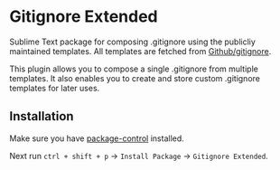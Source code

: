 # Gitignore Extended

Sublime Text package for composing .gitignore using the publicliy maintained templates. All templates are fetched from [Github/gitignore](https://github.com/github/gitignore). 

This plugin allows you to compose a single .gitignore from multiple templates. It also enables you to create and store custom .gitignore templates for later uses. 


## Installation

Make sure you have [package-control](https://packagecontrol.io/installation) installed. 

Next run `ctrl + shift + p` -> `Install Package` -> `Gitignore Extended`. 
